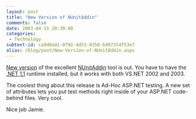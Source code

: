 ```yaml
---
layout: post
title: "New Version of NUnitAddin"
comments: false
date: 2003-04-15 20:39:00
categories:
 - Technology
subtext-id: ca9d8a41-0792-4d53-8350-b497354f53e7
alias: /blog/post/New-Version-of-NUnitAddin.aspx
---
```



[New version](http://dotnetweblogs.com/NUnitAddin/archive/04152003.aspx) of the excellent [NUnitAddin](http://dotnetweblogs.com/NUnitAddin/) tool is out. You have to have the [.NET 1.1](http://www.microsoft.com/downloads/details.aspx?familyid=4c1b6b0b-439e-4db4-849a-b72416f40300&languageid=f49e8428-7071-4979-8a67-3cffcb0c2524&displaylang=en) runtime installed, but it works with both VS.NET 2002 and 2003.

The coolest thing about this release is Ad-Hoc ASP.NET testing. A new set of attributes lets you put test methods right inside of your ASP.NET code-behind files. Very cool.

Nice job Jamie.
